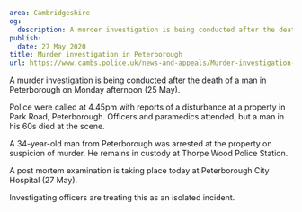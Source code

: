 ```yaml
area: Cambridgeshire
og:
  description: A murder investigation is being conducted after the death of a man in Peterborough on Monday afternoon (25 May).
publish:
  date: 27 May 2020
title: Murder investigation in Peterborough
url: https://www.cambs.police.uk/news-and-appeals/Murder-investigation-in-Peterborough-27052020
```

A murder investigation is being conducted after the death of a man in Peterborough on Monday afternoon (25 May).

Police were called at 4.45pm with reports of a disturbance at a property in Park Road, Peterborough. Officers and paramedics attended, but a man in his 60s died at the scene.

A 34-year-old man from Peterborough was arrested at the property on suspicion of murder. He remains in custody at Thorpe Wood Police Station.

A post mortem examination is taking place today at Peterborough City Hospital (27 May).

Investigating officers are treating this as an isolated incident.
